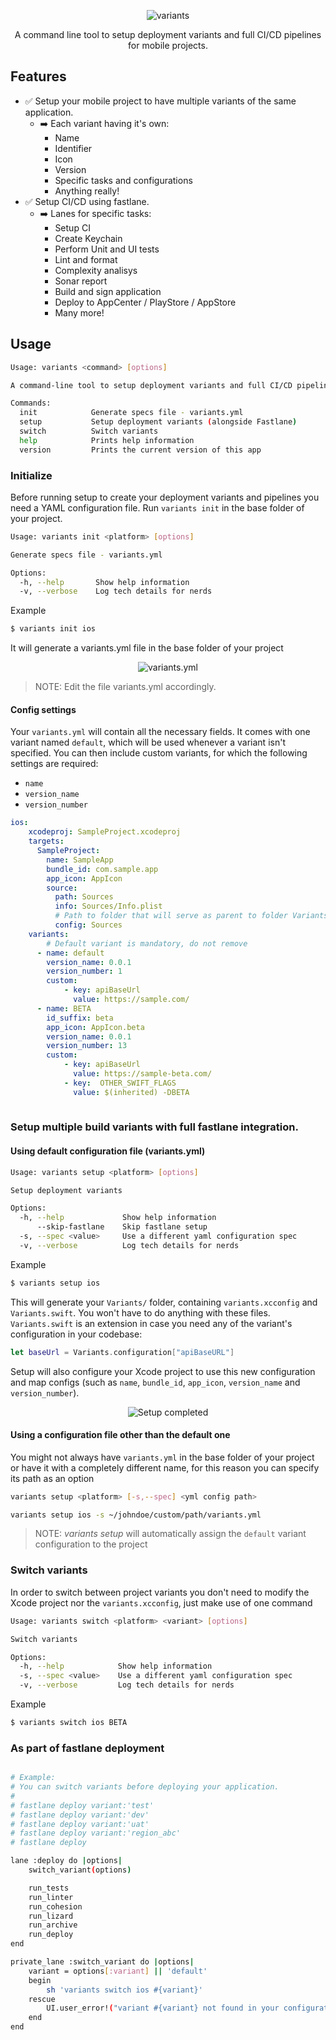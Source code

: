 <p align="center">
<img src="Assets/Examples/variants_logo.png" title="variants">
</p>

<p align="center">A command line tool to setup deployment variants and full CI/CD pipelines for mobile projects.</p>

## Features

- ✅ Setup your mobile project to have multiple variants of the same application.
    - ➡️ Each variant having it's own:
        - Name
        - Identifier
        - Icon
        - Version
        - Specific tasks and configurations
        - Anything really!
- ✅ Setup CI/CD using fastlane.
    - ➡️ Lanes for specific tasks:
        - Setup CI
        - Create Keychain
        - Perform Unit and UI tests
        - Lint and format
        - Complexity analisys
        - Sonar report
        - Build and sign application
        - Deploy to AppCenter / PlayStore / AppStore
        - Many more!

## Usage

```sh
Usage: variants <command> [options]

A command-line tool to setup deployment variants and full CI/CD pipelines

Commands:
  init            Generate specs file - variants.yml
  setup           Setup deployment variants (alongside Fastlane)
  switch          Switch variants
  help            Prints help information
  version         Prints the current version of this app
```

### Initialize

Before running setup to create your deployment variants and pipelines you need a YAML configuration file.
Run `variants init` in the base folder of your project.

```sh
Usage: variants init <platform> [options]

Generate specs file - variants.yml

Options:
  -h, --help       Show help information
  -v, --verbose    Log tech details for nerds
```

Example
```sh
$ variants init ios
```
It will generate a variants.yml file in the base folder of your project

<p align="center">
<img src="Assets/Examples/Project_Example_Step_2.png" title="variants.yml">
</p>

> NOTE: Edit the file variants.yml accordingly.

#### Config settings
Your `variants.yml` will contain all the necessary fields. It comes with one variant named `default`, which will be used whenever a variant isn't specified. You can then include custom variants, for which the following settings are required:
* `name`
* `version_name`
* `version_number`

```yaml
ios:
    xcodeproj: SampleProject.xcodeproj
    targets:
      SampleProject:
        name: SampleApp
        bundle_id: com.sample.app
        app_icon: AppIcon
        source:
          path: Sources
          info: Sources/Info.plist
          # Path to folder that will serve as parent to folder Variants/
          config: Sources
    variants:
        # Default variant is mandatory, do not remove
      - name: default
        version_name: 0.0.1
        version_number: 1
        custom:
            - key: apiBaseUrl
              value: https://sample.com/
      - name: BETA
        id_suffix: beta
        app_icon: AppIcon.beta
        version_name: 0.0.1
        version_number: 13
        custom:
            - key: apiBaseUrl
              value: https://sample-beta.com/
            - key:  OTHER_SWIFT_FLAGS
              value: $(inherited) -DBETA
            
```

### Setup multiple build variants with full fastlane integration.

#### Using default configuration file (variants.yml)

```sh
Usage: variants setup <platform> [options]

Setup deployment variants

Options:
  -h, --help             Show help information
      --skip-fastlane    Skip fastlane setup
  -s, --spec <value>     Use a different yaml configuration spec
  -v, --verbose          Log tech details for nerds
```

Example
```sh
$ variants setup ios
```

This will generate your `Variants/` folder, containing `variants.xcconfig` and `Variants.swift`. You won't have to do anything with these files.
`Variants.swift` is an extension in case you need any of the variant's configuration in your codebase:
```swift
let baseUrl = Variants.configuration["apiBaseURL"]
```

Setup will also configure your Xcode project to use this new configuration and map configs (such as `name`, `bundle_id`, `app_icon`, `version_name` and `version_number`).

<p align="center">
<img src="Assets/Examples/Project_Example_Step_3.png" title="Setup completed">
</p>

#### Using a configuration file other than the default one

You might not always have `variants.yml`  in the base folder of your project or have it with a completely different name, for this reason you can specify its path as an option

```sh
variants setup <platform> [-s,--spec] <yml config path>

variants setup ios -s ~/johndoe/custom/path/variants.yml
```

> NOTE: *variants setup* will automatically assign the `default` variant configuration to the project

### Switch variants

In order to switch between project variants you don't need to modify the Xcode project nor the `variants.xcconfig`, just make use of one command

```sh
Usage: variants switch <platform> <variant> [options]

Switch variants

Options:
  -h, --help            Show help information
  -s, --spec <value>    Use a different yaml configuration spec
  -v, --verbose         Log tech details for nerds
```

Example
```sh
$ variants switch ios BETA
```

### As part of fastlane deployment

```sh

# Example:
# You can switch variants before deploying your application.
#
# fastlane deploy variant:'test'
# fastlane deploy variant:'dev'
# fastlane deploy variant:'uat'
# fastlane deploy variant:'region_abc'
# fastlane deploy

lane :deploy do |options|
    switch_variant(options)

    run_tests
    run_linter
    run_cohesion
    run_lizard
    run_archive
    run_deploy
end

private_lane :switch_variant do |options|
    variant = options[:variant] || 'default'
    begin
        sh 'variants switch ios #{variant}'
    rescue
        UI.user_error!("variant #{variant} not found in your configuration")
    end
end

```

